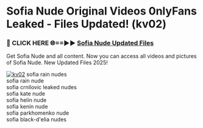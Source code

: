 # Sofia Nude Original Videos 0nlyFans Leaked - Files Updated! (kv02)

<h3>🔴 CLICK HERE 🌐==►► <a href="https://tinyurl.com/52m3yx9h" rel="nofollow">Sofia Nude Updated Files</a></h3>

Get Sofia Nude and all content. Now you can access all videos and pictures of Sofia Nude. New Updated Files 2025!

[![kv02](https://i.imgur.com/TnHtlc8.gif)](https://tinyurl.com/52m3yx9h)
sofia rain nudes<br>
sofia rain nude<br>
sofia crnilovic leaked nudes<br>
sofia kate nude<br>
sofia helin nude<br>
sofia kenin nude<br>
sofia parkhomenko nude<br>
sofia black-d'elia nudes